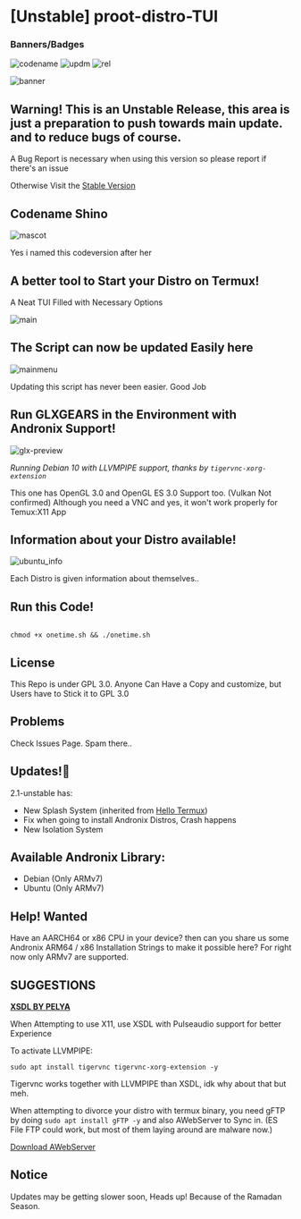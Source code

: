 # [Unstable] proot-distro-TUI

### Banners/Badges

![codename](https://img.shields.io/badge/codename-Shino-magenta?style=for-the-badge&logo=appveyor) ![updm](https://img.shields.io/website?down_color=red&down_message=Update%20Service%20Checkers%20offline&style=for-the-badge&up_color=blue&up_message=Update%20Service%20Checkers%20Online&url=https%3A%2F%2Fpastebin.com%2Fraw%2Fwt2xyCxH) ![rel](https://img.shields.io/badge/release-unstable-red?style=for-the-badge&logo=appveyor)

![banner](img-src/banner.png)

## Warning! This is an Unstable Release, this area is just a preparation to push towards main update. and to reduce bugs of course.

A Bug Report is necessary when using this version so please report if there's an issue

Otherwise Visit the [Stable Version](https://github.com/SUFandom/proot-distro-tui)

## Codename Shino

![mascot](img-src/shino_mascot.png)

Yes i named this codeversion after her

## A better tool to Start your Distro on Termux!

A Neat TUI Filled with Necessary Options

![main](img-src/sel_src01.jpg)

## The Script can now be updated Easily here

![mainmenu](img-src/main_sel_src02.jpg)

Updating this script has never been easier. Good Job

## Run GLXGEARS in the Environment with Andronix Support!

![glx-preview](img-src/glx.jpg)

*Running Debian 10 with LLVMPIPE support, thanks by `tigervnc-xorg-extension`*

This one has OpenGL 3.0 and OpenGL ES 3.0 Support too. (Vulkan Not confirmed) Although you need a VNC and yes, it won't work properly for Temux:X11 App

## Information about your Distro available!

![ubuntu_info](img-src/desc_dis.jpg)

Each Distro is given information about themselves..

## Run this Code!

``` 

chmod +x onetime.sh && ./onetime.sh 

```

## License

This Repo is under GPL 3.0. Anyone Can Have a Copy and customize, but Users have to Stick it to GPL 3.0

## Problems

Check Issues Page. Spam there..

## Updates!🔧

2.1-unstable has:

- New Splash System (inherited from [Hello Termux](https://github.com/SUFandom/hello-termux))
- Fix when going to install Andronix Distros, Crash happens
- New Isolation System

## Available Andronix Library:

- Debian (Only ARMv7)
- Ubuntu (Only ARMv7)

## Help! Wanted

Have an AARCH64 or x86 CPU in your device? then can you share us some Andronix ARM64 / x86 Installation Strings to make it possible here? For right now only ARMv7 are supported.

## SUGGESTIONS

[**XSDL BY PELYA**](https://play.google.com/store/apps/details?id=x.org.server)

When Attempting to use X11, use XSDL with Pulseaudio support for better Experience


To activate LLVMPIPE:
```
sudo apt install tigervnc tigervnc-xorg-extension -y
```
Tigervnc works together with LLVMPIPE than XSDL, idk why about that but meh.

When attempting to divorce your distro with termux binary, you need gFTP by doing `sudo apt install gFTP -y` and also AWebServer to Sync in. (ES File FTP could work, but most of them laying around are malware now.) 

[Download AWebServer](https://play.google.com/store/apps/details?id=com.sylkat.apache)


## Notice

Updates may be getting slower soon, Heads up! Because of the Ramadan Season.
